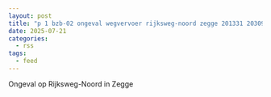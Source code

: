 ```yaml
---
layout: post
title: "p 1 bzb-02 ongeval wegvervoer rijksweg-noord zegge 201331 203093"
date: 2025-07-21
categories: 
  - rss
tags: 
  - feed
---
```


Ongeval op Rijksweg-Noord in Zegge
